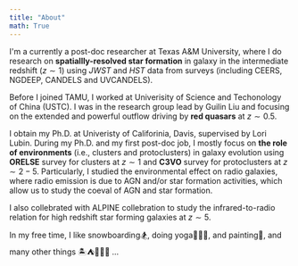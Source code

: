 ```yaml
---
title: "About"
math: True
---
```


I'm a currently a post-doc researcher at Texas A&M University, where I do research on **spatiallly-resolved star formation** in galaxy in the intermediate redshift ($z\sim1$) using *JWST* and *HST* data from surveys (including CEERS, NGDEEP, CANDELS and UVCANDELS).  

Before I joined TAMU, I worked at Univerisity of Science and Techonology of China (USTC). I was in the research group lead by Guilin Liu and focusing on the extended and powerful outflow driving by **red quasars** at $z\sim0.5$.  

I obtain my Ph.D. at Univeristy of Califorinia, Davis, supervised by Lori Lubin. During my Ph.D. and my first post-doc job, I mostly focus on **the role of environments** (i.e., clusters and protoclusters) in galaxy evolution using **ORELSE** survey for clusters at $z\sim1$ and **C3VO** survey for protoclusters at $z\sim2-5$. Particularly, I studied the environmental effect on radio galaxies, where radio emission is due to AGN and/or star formation activities, which allow us to study the coeval of AGN and star formation. 

I also collebrated with ALPINE collebration to study the infrared-to-radio relation for high redshift star forming galaxies at $z\sim5$. 

In my free time, I like snowboarding🏂, doing yoga🧘🏻‍♀️, and painting🎨, and many other things 🏝⛺️🏄🏻‍♀️ ...